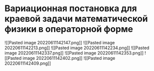 # Вариационная постановка для краевой задачи математической физики в операторной форме

![[Pasted image 20220611142147.png]]
![[Pasted image 20220611142213.png]]
![[Pasted image 20220611142234.png]]
![[Pasted image 20220611142337.png]]
![[Pasted image 20220611142353.png]]
![[Pasted image 20220611142402.png]]
![[Pasted image 20220611142409.png]]

